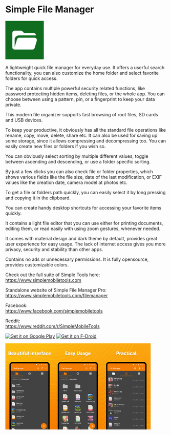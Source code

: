 # Simple File Manager

<img alt="Logo" src="fastlane/metadata/android/en-US/images/icon.png" width="120" />

A lightweight quick file manager for everyday use. It offers a userful search functionality, you can also customize the home folder and select favorite folders for quick access.

The app contains multiple powerful security related functions, like password protecting hidden items, deleting files, or the whole app. You can choose between using a pattern, pin, or a fingerprint to keep your data private.

This modern file organizer supports fast browsing of root files, SD cards and USB devices.

To keep your productive, it obviously has all the standard file operations like rename, copy, move, delete, share etc. It can also be used for saving up some storage, since it allows compressing and decompressing too. You can easily create new files or folders if you wish so.

You can obviously select sorting by multiple different values, toggle between ascending and descending, or use a folder specific sorting.

By just a few clicks you can also check file or folder properties, which shows various fields like the file size, date of the last modification, or EXIF values like the creation date, camera model at photos etc.

To get a file or folders path quickly, you can easily select it by long pressing and copying it in the clipboard.

You can create handy desktop shortcuts for accessing your favorite items quickly.

It contains a light file editor that you can use either for printing documents, editing them, or read easily with using zoom gestures, whenever needed.

It comes with material design and dark theme by default, provides great user experience for easy usage. The lack of internet access gives you more privacy, security and stability than other apps.

Contains no ads or unnecessary permissions. It is fully opensource, provides customizable colors.

Check out the full suite of Simple Tools here:  
https://www.simplemobiletools.com

Standalone website of Simple File Manager Pro:  
https://www.simplemobiletools.com/filemanager

Facebook:  
https://www.facebook.com/simplemobiletools

Reddit:  
https://www.reddit.com/r/SimpleMobileTools

<a href='https://play.google.com/store/apps/details?id=com.simplemobiletools.filemanager.pro'><img src='https://simplemobiletools.com/images/button-google-play.svg' alt='Get it on Google Play' height='45' /></a>
<a href='https://f-droid.org/packages/com.simplemobiletools.filemanager.pro'><img src='https://simplemobiletools.com/images/button-f-droid.png' alt='Get it on F-Droid' height='45' /></a>

<div style="display:flex;">
<img alt="App image" src="fastlane/metadata/android/en-US/images/phoneScreenshots/1.jpg" width="30%">
<img alt="App image" src="fastlane/metadata/android/en-US/images/phoneScreenshots/2.jpg" width="30%">
<img alt="App image" src="fastlane/metadata/android/en-US/images/phoneScreenshots/3.jpg" width="30%">
</div>
